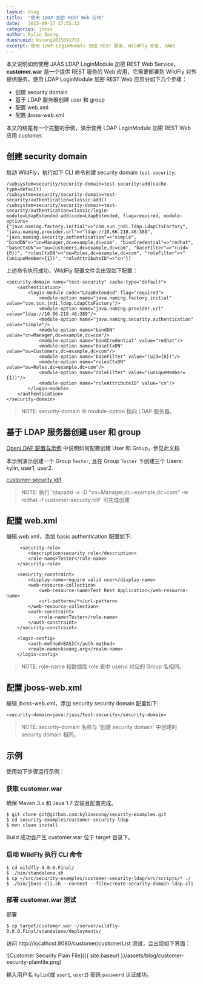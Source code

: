 ```yaml
---
layout: blog
title:  "使用 LDAP 加密 REST Web 应用"
date:   2015-09-17 17:55:12
categories: jboss
author: Kylin Soong
duoshuoid: ksoong2015091701
excerpt: 使用 LDAP LoginModule 加密 REST 服务, WildFly 安全, JAAS
---
```


本文说明如何使用 JAAS LDAP LoginModule 加密 REST Web Service，**customer.war** 是一个提供 REST 服务的 Web 应用，它需要部署到 WildFly 对外提供服务。使用 LDAP LoginModule 加密 REST Web 应用分如下几个步骤：

* 创建 security domain
* 基于 LDAP 服务器创建 user 和 group
* 配置 web.xml
* 配置 jboss-web.xml

本文的结尾有一个完整的示例，演示使用 LDAP LoginModule 加密 REST Web 应用 customer.

## 创建 security domain

启动 WildFly，执行如下 CLI 命令创建 security domain `test-security`:

~~~
/subsystem=security/security-domain=test-security:add(cache-type=default)
/subsystem=security/security-domain=test-security/authentication=classic:add()
/subsystem=security/security-domain=test-security/authentication=classic/login-module=LdapExtended:add(code=LdapExtended, flag=required, module-options={"java.naming.factory.initial"=>"com.sun.jndi.ldap.LdapCtxFactory", "java.naming.provider.url"=>"ldap://10.66.218.46:389", "java.naming.security.authentication"=>"simple", "bindDN"=>"cn=Manager,dc=example,dc=com", "bindCredential"=>"redhat", "baseCtxDN"=>"ou=Customers,dc=example,dc=com", "baseFilter"=>"(uid={0})", "rolesCtxDN"=>"ou=Roles,dc=example,dc=com", "roleFilter"=>"(uniqueMember={1})", "roleAttributeID"=>"cn"})
~~~

上述命令执行成功，WildFly 配置文件会出现如下配置：

~~~
<security-domain name="test-security" cache-type="default">
    <authentication>
        <login-module code="LdapExtended" flag="required">
            <module-option name="java.naming.factory.initial" value="com.sun.jndi.ldap.LdapCtxFactory"/>
            <module-option name="java.naming.provider.url" value="ldap://10.66.218.46:389"/>
            <module-option name="java.naming.security.authentication" value="simple"/>
            <module-option name="bindDN" value="cn=Manager,dc=example,dc=com"/>
            <module-option name="bindCredential" value="redhat"/>
            <module-option name="baseCtxDN" value="ou=Customers,dc=example,dc=com"/>
            <module-option name="baseFilter" value="(uid={0})"/>
            <module-option name="rolesCtxDN" value="ou=Roles,dc=example,dc=com"/>
            <module-option name="roleFilter" value="(uniqueMember={1})"/>
            <module-option name="roleAttributeID" value="cn"/>
        </login-module>
    </authentication>
</security-domain>
~~~

> NOTE: security-domain 中 module-option 指向 LDAP 服务器。

## 基于 LDAP 服务器创建 user 和 group

[OpenLDAP 配置与示例](http://ksoong.org/openldap-admin/) 中说明如何配置创建 User 和 Group，参见此文档

本示例演示创建一个 Group `Tester`, 且在 Group `Tester` 下创建三个 Users: kylin, user1, user2.

[customer-security.ldif](https://raw.githubusercontent.com/kylinsoong/data/master/openldap/customer-security.ldif)

> NOTE: 执行 'ldapadd -x -D "cn=Manager,dc=example,dc=com" -w redhat -f customer-security.ldif' 可完成创建

## 配置 web.xml

编辑 web.xml，添加 basic authentication 配置如下:

~~~
     <security-role>
        <description>security role</description>
        <role-name>Tester</role-name>
    </security-role>

    <security-constraint>
        <display-name>require valid user</display-name>
        <web-resource-collection>
            <web-resource-name>Test Rest Application</web-resource-name>
            <url-pattern>/*</url-pattern>
        </web-resource-collection>
        <auth-constraint>
            <role-name>Tester</role-name>
        </auth-constraint>
    </security-constraint>

    <login-config>
        <auth-method>BASIC</auth-method>
        <realm-name>ksoong.org</realm-name>
    </login-config>
~~~

> NOTE: role-name 和数据库 role 表中 userid 对应的 Group 名相同。

## 配置 jboss-web.xml

编辑 jboss-web.xml，添加 security security domain 配置如下:

~~~
<security-domain>java:/jaas/test-security</security-domain>
~~~

> NOTE: security-domain 名称与 '创建 security domain' 中创建的 security domain 相同。

## 示例

使用如下步骤运行示例：

### 获取 customer.war

确保 Maven 3.x 和 Java 1.7 安装且配置完成。

~~~
$ git clone git@github.com:kylinsoong/security-examples.git
$ cd security-examples/customer-security-ldap
$ mvn clean install
~~~

Build 成功会产生 customer.war 位于 target 目录下。

### 启动 WildFly 执行 CLI 命令

~~~
$ cd wildfly-9.0.0.Final/
$ ./bin/standalone.sh
$ cp ~/src/security-examples/customer-security-ldap/src/scripts/* ./
$ ./bin/jboss-cli.sh --connect --file=create-security-domain-ldap.cli
~~~

### 部署 customer.war 测试

部署

~~~
$ cp target/customer.war ~/server/wildfly-9.0.0.Final/standalone/deployments/
~~~

访问 http://localhost:8080/customer/customerList 测试，会出现如下界面：

![Customer Security Plain File]({{ site.baseurl }}/assets/blog/customer-security-plainfile.png)

输入用户名 `kylin`(或 `user1`, `user2`) 密码 `password` 认证成功。
